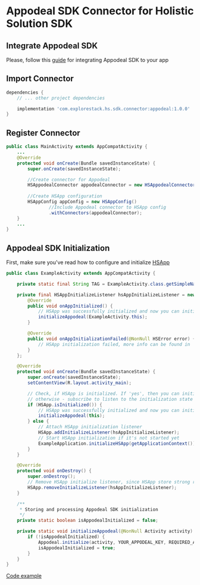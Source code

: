 # Appodeal SDK Connector for Holistic Solution SDK

## Integrate Appodeal SDK

Please, follow this [guide](https://wiki.appodeal.com/display/DE/Android+SDK.+Integration+Guide) for integrating Appodeal SDK to your app

## Import Connector

```groovy
dependencies {
    // ... other project dependencies

    implementation 'com.explorestack.hs.sdk.connector:appodeal:1.0.0'
}
```

## Register Connector

```java
public class MainActivity extends AppCompatActivity {
    ...
    @Override
    protected void onCreate(Bundle savedInstanceState) {
        super.onCreate(savedInstanceState);

        //Create connector for Appodeal
        HSAppodealConnector appodealConnector = new HSAppodealConnector();
    
        //Create HSApp configuration
        HSAppConfig appConfig = new HSAppConfig()
                //Include Appodeal connector to HSApp config
                .withConnectors(appodealConnector);
    }
    ...
}
```

[appodeal_sdk_initialization]: appodeal_sdk_initialization
## Appodeal SDK Initialization

First, make sure you've read how to configure and initialize [HSApp](../../README.md#initialize_sdk)

```java
public class ExampleActivity extends AppCompatActivity {

    private static final String TAG = ExampleActivity.class.getSimpleName();

    private final HSAppInitializeListener hsAppInitializeListener = new HSAppInitializeListener() {
        @Override
        public void onAppInitialized() {
            // HSApp was successfully initialized and now you can initialize Appodeal SDK
            initializeAppodeal(ExampleActivity.this);
        }

        @Override
        public void onAppInitializationFailed(@NonNull HSError error) {
            // HSApp initialization failed, more info can be found in 'error' object
        }
    };

    @Override
    protected void onCreate(Bundle savedInstanceState) {
        super.onCreate(savedInstanceState);
        setContentView(R.layout.activity_main);

        // Check, if HSApp is initialized. If 'yes', then you can initialize appropriate SDK,
        // otherwise - subscribe to listen to the initialization state
        if (HSApp.isInitialized()) {
            // HSApp was successfully initialized and now you can initialize required SDK
            initializeAppodeal(this);
        } else {
            // Attach HSApp initialization listener
            HSApp.addInitializeListener(hsAppInitializeListener);
            // Start HSApp initialization if it's not started yet
            ExampleApplication.initializeHSApp(getApplicationContext());
        }
    }

    @Override
    protected void onDestroy() {
        super.onDestroy();
        // Remove HSApp initialize listener, since HSApp store strong reference to provided listener
        HSApp.removeInitializeListener(hsAppInitializeListener);
    }

    /**
     * Storing and processing Appodeal SDK initialization
     */
    private static boolean isAppodealInitialized = false;

    private static void initializeAppodeal(@NonNull Activity activity) {
        if (!isAppodealInitialized) {
            Appodeal.initialize(activity, YOUR_APPODEAL_KEY, REQUIRED_ADS_TYPES);
            isAppodealInitialized = true;
        }
    }
}
```

[Code example](../../example/src/main/java/com/explorestack/hs/sdk/example/ExampleActivity.java#L19)
